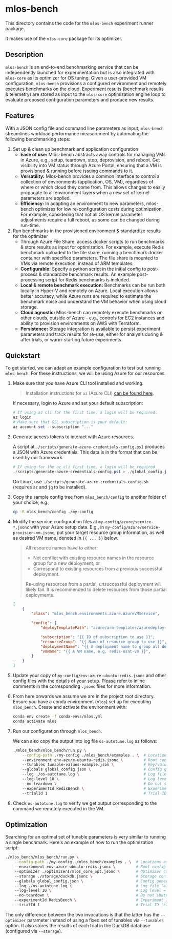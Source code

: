 # mlos-bench

This directory contains the code for the `mlos-bench` experiment runner package.

It makes use of the `mlos-core` package for its optimizer.

## Description

`mlos-bench` is an end-to-end benchmarking service that can be independently launched for experimentation but is also integrated with `mlos-core` as its optimizer for OS tuning.
 Given a user-provided VM configuration, `mlos-bench` provisions a configured environment and remotely executes benchmarks on the cloud.
 Experiment results (benchmark results & telemetry) are stored as input to the `mlos-core` optimization engine loop to evaluate proposed configuration parameters and produce new results.

## Features

With a JSON config file and command line parameters as input, `mlos-bench` streamlines workload performance measurement by automating the following benchmarking steps:

1. Set up & clean up benchmark and application configuration
    - **Ease of use:** Mlos-bench abstracts away controls for managing VMs in Azure, e.g., setup, teardown, stop, deprovision, and reboot. Get visibility into VM status through Azure Portal, ensuring that a VM is provisioned & running before issuing commands to it.
    - **Versatility:** Mlos-bench provides a common interface to control a collection of environments (application, OS, VM), regardless of where or which cloud they come from. This allows changes to easily propagate to all environment layers when a new set of kernel parameters are applied.
    - **Efficiency:** In adapting an environment to new parameters, mlos-bench optimizes for low re-configuration costs during optimization. For example, considering that not all OS kernel parameter adjustments require a full reboot, as some can be changed during run-time.
2. Run benchmarks in the provisioned environment & standardize results for the optimizer
    - Through Azure File Share, access docker scripts to run benchmarks & store results as input for optimization. For example, execute Redis benchmark uploaded to the file share, running a benchmark docker container with specified parameters. The file share is mounted to VMs via remote execution, instead of ARM templates.
    - **Configurable:** Specify a python script in the initial config to post-process & standardize benchmark results. An example post-processing script for Redis benchmarks is included.
    - **Local & remote benchmark execution:** Benchmarks can be run both locally in Hyper-V and remotely on Azure. Local execution allows better accuracy, while Azure runs are required to estimate the benchmark noise and understand the VM behavior when using cloud storage.
    - **Cloud agnostic:** Mlos-bench can remotely execute benchmarks on other clouds, outside of Azure - e.g., controls for EC2 instances and ability to provision environments on AWS with Terraform.
    - **Persistence:** Storage integration is available to persist experiment parameters and track results for re-use, either for analysis during & after trials, or warm-starting future experiments.

## Quickstart

To get started, we can adapt an example configuration to test out running `mlos-bench`.
For these instructions, we will be using Azure for our resources.

1. Make sure that you have Azure CLI tool installed and working.

    > Installation instructions for `az` (Azure CLI) [can be found here](https://docs.microsoft.com/en-us/cli/azure/install-azure-cli).

    If necessary, login to Azure and set your default subscription:

    ```powershell
    # If using az cli for the first time, a login will be required:
    az login
    # Make sure that GSL subscription is your default:
    az account set --subscription "..."
    ```

2. Generate access tokens to interact with Azure resources.

    A script at `./scripts/generate-azure-credentials-config.ps1` produces a JSON with Azure credentials.
    This data is in the format that can be used by our framework.

    ```powershell
    # If using for the az cli first time, a login will be required
    ./scripts/generate-azure-credentials-config.ps1 > ./global_config.json
    ```

    On Linux, use `./scripts/generate-azure-credentials-config.sh` (requires `az` and `jq` to be installed).

3. Copy the sample config tree from `mlos_bench/config` to another folder of your choice, e.g.,

    ```sh
    cp -R mlos_bench/config ./my-config
    ```

4. Modify the service configuration files at `my-config/azure/service-*.jsonc` with your Azure setup data.
E.g., in `my-config/azure/service-provision-vm.jsonc`, put your target resource group information, as well as desired VM name, denoted in `{{ ... }}` below.

    > All resource names have to either:
    >
    > - Not conflict with existing resource names in the resource group for a new deployment, or
    > - Correspond to existing resources from a previous successful deployment.
    >
    > Re-using resources from a partial, unsuccessful deployment will likely fail. It is recommended to delete resources from those partial deployments.

    ```json
    [
        {
            "class": "mlos_bench.environments.azure.AzureVMService",

            "config": {
                "deployTemplatePath": "azure/arm-templates/azuredeploy-ubuntu-vm.jsonc",

                "subscription": "{{ ID of subscription to use }}",
                "resourceGroup": "{{ Name of resource group to use }}",
                "deploymentName": "{{ A deployment name to group all deployments under, e.g. redis-os-autotune-001 }}",
                "vmName": "{{ A VM name, e.g. redis-osat-vm }}",
            }
        }
    ]
    ```

5. Update your copy of `my-config/env-azure-ubuntu-redis.jsonc` and other config files with the details of your setup.
Please refer to inline comments in the corresponding `.jsonc` files for more information.

6. From here onwards we assume we are in the project root directory.
Ensure you have a conda environment (`mlos`) set up for executing `mlos_bench`.
Create and activate the environment with:

    ```sh
    conda env create -f conda-envs/mlos.yml
    conda activate mlos
    ```

7. Run our configuration through `mlos_bench`.

    We can also copy the output into log file `os-autotune.log` as follows:

    ```sh
    ./mlos_bench/mlos_bench/run.py \
        --config-path ./my-config ./mlos_bench/examples . \  # Locations of config files and scripts
        --environment env-azure-ubuntu-redis.jsonc \         # Root config (location relative to --config-path)
        --tunables tunable-values-example.json \             # Key/value pairs of tunable parameters. Uses --config-path
        --globals global_config.json \                       # Config generated at step 2. Uses --config-path
        --log ./os-autotune.log \                            # Log file (also prints to stdout)
        --log-level 10 \                                     # Log level = DEBUG
        --no-teardown \                                      # Do not shutdown/deprovision a VM
        --experimentId RedisBench \                          # Experiment ID (can be in global_config.json)
        --trialId 1                                          # Trial ID (can come from the persistent storage service)
    ```

8. Check `os-autotune.log` to verify we get output corresponding to the command we remotely executed in the VM.

## Optimization

Searching for an optimal set of tunable parameters is very similar to running a single benchmark.
Here's an example of how to run the optimization script:

```sh
./mlos_bench/mlos_bench/run.py \
    --config-path ./my-config ./mlos_bench/examples . \  # Locations of config files and scripts
    --environment env-azure-ubuntu-redis.jsonc \         # Root config (location relative to --config-path)
    --optimizer ./optimizers/mlos_core_opt.jsonc \       # Optimizer config (relative to --config-path)
    --storage ./storage/duckdb.jsonc \                   # Storage config (relative to --config-path)
    --globals global_config.json \                       # Config generated at step 2. Uses --config-path
    --log ./os-autotune.log \                            # Log file (also prints to stdout)
    --log-level 10 \                                     # Log level = DEBUG
    --no-teardown \                                      # Do not shutdown/deprovision a VM
    --experimentId RedisBench \                          # Experiment ID (can be in global_config.json)
    --trialId 1                                          # Trial ID (can come from the persistent storage service)
```

The only difference between the two invocations is that the latter has the `--optimizer` parameter instead of using a fixed set of tunables via `--tunables` option.
It also stores the results of each trial in the DuckDB database (configured via `--storage`).

